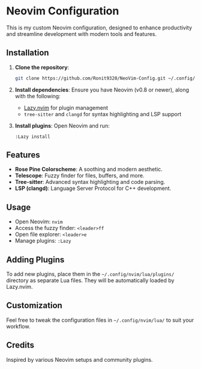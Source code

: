 # Neovim Configuration

This is my custom Neovim configuration, designed to enhance productivity and streamline development with modern tools and features.

## Installation

1. **Clone the repository**:
   ```bash
   git clone https://github.com/Ronit9320/NeoVim-Config.git ~/.config/nvim
   ```

2. **Install dependencies**:
   Ensure you have Neovim (v0.8 or newer), along with the following:
   - [Lazy.nvim](https://github.com/folke/lazy.nvim) for plugin management
   - `tree-sitter` and `clangd` for syntax highlighting and LSP support

3. **Install plugins**:
   Open Neovim and run:
   ```vim
   :Lazy install
   ```

## Features

- **Rose Pine Colorscheme**: A soothing and modern aesthetic.
- **Telescope**: Fuzzy finder for files, buffers, and more.
- **Tree-sitter**: Advanced syntax highlighting and code parsing.
- **LSP (clangd)**: Language Server Protocol for C++ development.

## Usage

- Open Neovim: `nvim`
- Access the fuzzy finder: `<leader>ff`
- Open file explorer: `<leader>e`
- Manage plugins: `:Lazy`

## Adding Plugins

To add new plugins, place them in the `~/.config/nvim/lua/plugins/` directory as separate Lua files. They will be automatically loaded by Lazy.nvim.

## Customization

Feel free to tweak the configuration files in `~/.config/nvim/lua/` to suit your workflow.

## Credits

Inspired by various Neovim setups and community plugins.


